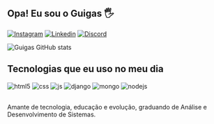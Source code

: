 
## Opa! Eu sou o Guigas 🖐

[![Instagram](https://img.shields.io/badge/Instagram-E4405F?style=for-the-badge&logo=instagram&logoColor=white)](https://instagram.com/oguigas_)
[![Linkedin](https://img.shields.io/badge/LinkedIn-0077B5?style=for-the-badge&logo=linkedin&logoColor=white)](https://www.linkedin.com/in/guilherme-pereiradev/)
[![Discord](https://img.shields.io/badge/Discord-7289DA?style=for-the-badge&logo=discord&logoColor=white)](https://discord.gg/JRzQBAmmMU)

![Guigas GitHub stats](https://github-readme-stats.vercel.app/api?username=guigasdev&show_icons=true&theme=radical&count_private=true)

## Tecnologias que eu uso no meu dia

<div style="display: inline_block">
  <img align="center" alt="html5" src="https://img.shields.io/badge/HTML5-E34F26?style=for-the-badge&logo=html5&logoColor=white" />
  <img align="center" alt="css" src="https://img.shields.io/badge/CSS3-1572B6?style=for-the-badge&logo=css3&logoColor=white" />
  <img align="center" alt="js" src="https://img.shields.io/badge/JavaScript-F7DF1E?style=for-the-badge&logo=javascript&logoColor=black" />
  <img align="center" alt="django" src="https://img.shields.io/badge/Django-092E20?style=for-the-badge&logo=django&logoColor=white" />
  <img align="center" alt="mongo" src="https://img.shields.io/badge/MongoDB-4EA94B?style=for-the-badge&logo=mongodb&logoColor=white" />
  <img align="center" alt="nodejs" src="https://img.shields.io/badge/Node.js-43853D?style=for-the-badge&logo=node.js&logoColor=white" />
</div><br/>

Amante de tecnologia, educação e evolução, graduando de Análise e Desenvolvimento de Sistemas.
